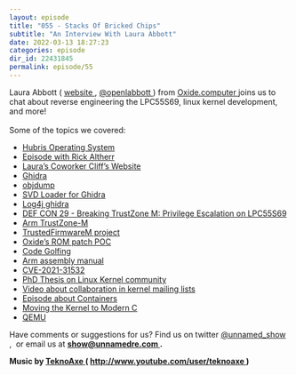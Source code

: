 ```yaml
---
layout: episode
title: "055 - Stacks Of Bricked Chips"
subtitle: "An Interview With Laura Abbott"
date: 2022-03-13 18:27:23
categories: episode
dir_id: 22431845
permalink: episode/55
---
```

<p>
 Laura Abbott (
 <a href="https://www.labbott.name/">
  website
 </a>
 ,
 <a href="https://twitter.com/openlabbott">
  @openlabbott
 </a>
 ) from
 <a href="https://oxide.computer/">
  Oxide.computer
 </a>
 joins us to chat about reverse engineering the LPC55S69, linux kernel development, and more!
 <br/>
 <br/>
 Some of the topics we covered:
</p>
<ul>
 <li aria-level="1">
  <a href="https://github.com/oxidecomputer/hubris">
   Hubris Operating System
  </a>
 </li>
 <li aria-level="1">
  <a href="https://unnamedre.com/episode/24">
   Episode with Rick Altherr
  </a>
 </li>
 <li aria-level="1">
  <a href="https://cliffle.com/">
   Laura’s Coworker Cliff’s Website
  </a>
 </li>
 <li aria-level="1">
  <a href="https://ghidra-sre.org/">
   Ghidra
  </a>
 </li>
 <li aria-level="1">
  <a href="https://en.wikipedia.org/wiki/Objdump">
   objdump
  </a>
 </li>
 <li aria-level="1">
  <a href="https://leveldown.de/blog/svd-loader/">
   SVD Loader for Ghidra
  </a>
 </li>
 <li aria-level="1">
  <a href="https://github.com/NationalSecurityAgency/ghidra/security/advisories/GHSA-j3xg-fc2p-4jc4">
   Log4j ghidra
  </a>
 </li>
 <li aria-level="1">
  <a href="https://www.youtube.com/watch?v=eKKgaGbcq4o">
   DEF CON 29 - Breaking TrustZone M: Privilege Escalation on LPC55S69
  </a>
 </li>
 <li aria-level="1">
  <a href="https://www.arm.com/technologies/trustzone-for-cortex-m">
   Arm TrustZone-M
  </a>
 </li>
 <li aria-level="1">
  <a href="https://www.trustedfirmware.org/projects/tf-m/">
   TrustedFirmwareM project
  </a>
 </li>
 <li aria-level="1">
  <a href="https://github.com/oxidecomputer/lpc55s69_rompatch_sample">
   Oxide’s ROM patch POC
  </a>
 </li>
 <li aria-level="1">
  <a href="https://en.wikipedia.org/wiki/Code_golf">
   Code Golfing
  </a>
 </li>
 <li aria-level="1">
  <a href="https://developer.arm.com/documentation/dui0068/b/ARM-Instruction-Reference">
   Arm assembly manual
  </a>
 </li>
 <li aria-level="1">
  <a href="https://nvd.nist.gov/vuln/detail/CVE-2021-31532">
   CVE-2021-31532
  </a>
 </li>
 <li aria-level="1">
  <a href="https://fastwonderblog.com/academic/">
   PhD Thesis on Linux Kernel community
  </a>
 </li>
 <li aria-level="1">
  <a href="https://www.youtube.com/watch?v=t2sec6aMbjM">
   Video about collaboration in kernel mailing lists
  </a>
 </li>
 <li aria-level="1">
  <a href="https://unnamedre.com/episode/48">
   Episode about Containers
  </a>
 </li>
 <li aria-level="1">
  <a href="https://lwn.net/Articles/885941/">
   Moving the Kernel to Modern C
  </a>
 </li>
 <li aria-level="1">
  <a href="https://www.qemu.org/">
   QEMU
  </a>
 </li>
</ul>
<p>
 Have comments or suggestions for us? Find us on twitter
 <a href="https://twitter.com/unnamed_show">
  @unnamed_show
 </a>
 ,  or email us at
 <a href="mailto:show@unnamedre.com">
  <strong>
   show@unnamedre.com
  </strong>
 </a>
 <strong>
  .
 </strong>
</p>
<p>
 <strong>
  Music by
 </strong>
 <a href="http://www.teknoaxe.com">
  <strong>
   TeknoAxe
  </strong>
 </a>
 <strong>
  (
 </strong>
 <a href="http://www.youtube.com/user/teknoaxe">
  <strong>
   http://www.youtube.com/user/teknoaxe
  </strong>
 </a>
 <strong>
  )
 </strong>
</p>
